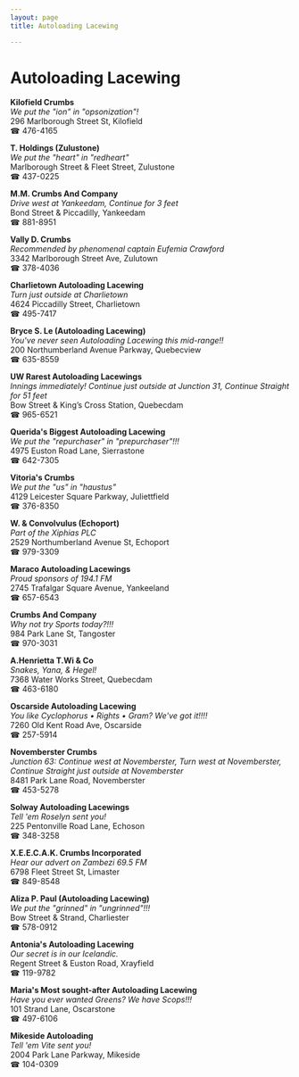 ```yaml
---
layout: page 
title: Autoloading Lacewing

---
```



# Autoloading Lacewing


 **Kilofield Crumbs**  
_We put the "ion" in "opsonization"!_  
296 Marlborough Street St, Kilofield  
☎ 476-4165

**T. Holdings (Zulustone)**  
_We put the "heart" in "redheart"_  
Marlborough Street & Fleet Street, Zulustone  
☎ 437-0225

**M.M. Crumbs And Company**  
_Drive west at Yankeedam, Continue for 3 feet_  
Bond Street & Piccadilly, Yankeedam  
☎ 881-8951

**Vally D. Crumbs**  
_Recommended by phenomenal captain Eufemia Crawford_  
3342 Marlborough Street Ave, Zulutown  
☎ 378-4036

**Charlietown Autoloading Lacewing**  
_Turn just outside at Charlietown_  
4624 Piccadilly Street, Charlietown  
☎ 495-7417

**Bryce S. Le (Autoloading Lacewing)**  
_You've never seen Autoloading Lacewing this mid-range!!_  
200 Northumberland Avenue Parkway, Quebecview  
☎ 635-8559

**UW Rarest Autoloading Lacewings**  
_Innings immediately! 
Continue just outside at Junction 31, Continue Straight for 51 feet_  
Bow Street & King’s Cross Station, Quebecdam  
☎ 965-6521

**Querida's Biggest Autoloading Lacewing**  
_We put the "repurchaser" in "prepurchaser"!!!_  
4975 Euston Road Lane, Sierrastone  
☎ 642-7305

**Vitoria's Crumbs**  
_We put the "us" in "haustus"_  
4129 Leicester Square Parkway, Juliettfield  
☎ 376-8350

**W. & Convolvulus (Echoport)**  
_Part of the Xiphias PLC_  
2529 Northumberland Avenue St, Echoport  
☎ 979-3309

**Maraco Autoloading Lacewings**  
_Proud sponsors of 194.1 FM_  
2745 Trafalgar Square Avenue, Yankeeland  
☎ 657-6543

**Crumbs And Company**  
_Why not try Sports today?!!!_  
984 Park Lane St, Tangoster  
☎ 970-3031

**A.Henrietta T.Wi & Co**  
_Snakes, Yana, & Hegel!_  
7368 Water Works Street, Quebecdam  
☎ 463-6180

**Oscarside Autoloading Lacewing**  
_You like Cyclophorus • Rights • Gram? We've got it!!!!_  
7260 Old Kent Road Ave, Oscarside  
☎ 257-5914

**Novemberster Crumbs**  
_Junction 63: Continue west at Novemberster, Turn west at Novemberster, Continue Straight just outside at Novemberster_  
8481 Park Lane Road, Novemberster  
☎ 453-5278

**Solway Autoloading Lacewings**  
_Tell 'em Roselyn sent you!_  
225 Pentonville Road Lane, Echoson  
☎ 348-3258

**X.E.E.C.A.K. Crumbs Incorporated**  
_Hear our advert on Zambezi 69.5 FM_  
6798 Fleet Street St, Limaster  
☎ 849-8548

**Aliza P. Paul (Autoloading Lacewing)**  
_We put the "grinned" in "ungrinned"!!!_  
Bow Street & Strand, Charliester  
☎ 578-0912

**Antonia's Autoloading Lacewing**  
_Our secret is in our Icelandic._  
Regent Street & Euston Road, Xrayfield  
☎ 119-9782

**Maria's Most sought-after Autoloading Lacewing**  
_Have you ever wanted Greens? We have Scops!!!_  
101 Strand Lane, Oscarstone  
☎ 497-6106

**Mikeside Autoloading**  
_Tell 'em Vite sent you!_  
2004 Park Lane Parkway, Mikeside  
☎ 104-0309

